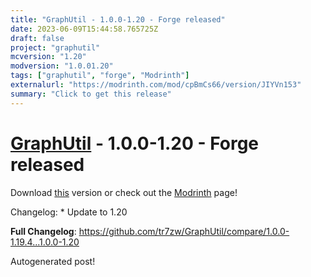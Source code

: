 ```yaml
---
title: "GraphUtil - 1.0.0-1.20 - Forge released"
date: 2023-06-09T15:44:58.765725Z
draft: false
project: "graphutil"
mcversion: "1.20"
modversion: "1.0.01.20"
tags: ["graphutil", "forge", "Modrinth"]
externalurl: "https://modrinth.com/mod/cpBmCs66/version/JIYVn153"
summary: "Click to get this release"
---
```

# [GraphUtil](/project/graphutil) - 1.0.0-1.20 - Forge released
Download [this](https://modrinth.com/mod/cpBmCs66/version/JIYVn153) version or check out the [Modrinth](https://modrinth.com/mod/cpBmCs66) page!

Changelog: * Update to 1.20

**Full Changelog**: https://github.com/tr7zw/GraphUtil/compare/1.0.0-1.19.4...1.0.0-1.20

Autogenerated post!
